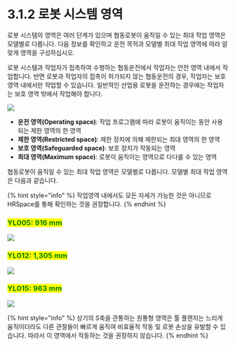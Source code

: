# 3.1.2 로봇 시스템 영역

로봇 시스템의 영역은 여러 단계가 있으며 협동로봇이 움직일 수 있는 최대 작업 영역은 모델별로 다릅니다. 다음 정보를 확인하고 운전 목적과 모델별 최대 작업 영역에 따라 알맞게 영역을 구성하십시오.

로봇 시스템과 작업자가 접촉하여 수행하는 협동운전에서 작업자는 안전 영역 내에서 작업합니다. 반면 로봇과 작업자의 접촉이 허가되지 않는 협동운전의 경우, 작업자는 보호 영역 내에서만 작업할 수 있습니다. 일반적인 산업용 로봇을 운전하는 경우에는 작업자는 보호 영역 밖에서 작업해야 합니다.

![](../../_assets/robot\_system\_area.png)

* **운전 영역(Operating space)**: 작업 프로그램에 따라 로봇이 움직이는 동안 사용되는 제한 영역의 한 영역
* **제한 영역(Restricted space)**: 제한 장치에 의해 제한되는 최대 영역의 한 영역
* **보호 영역(Safeguarded space)**: 보호 장치가 작동되는 영역
* **최대 영역(Maximum space)**: 로봇이 움직이는 영역으로 다다를 수 있는 영역

협동로봇이 움직일 수 있는 최대 작업 영역은 모델별로 다릅니다. 모델별 최대 작업 영역은 다음과 같습니다.

{% hint style="info" %}
작업영역 내에서도 모든 자세가 가능한 것은 아니므로 HRSpace를 통해 확인하는 것을 권장합니다.
{% endhint %}

### <mark style="color:green;">YL005: 916 mm</mark>

![](../../_assets/yl005\_area.png)

### <mark style="color:green;">YL012: 1,305 mm</mark>

![](../../_assets/yl012\_area.png)

### <mark style="color:green;">YL015: 963 mm</mark>

![](../../_assets/yl015\_area.png)

{% hint style="info" %}
상기의 S축을 관통하는 원통형 영역은 툴 플랜지는 느리게 움직이더라도 다른 관절들이 빠르게 움직여 비효율적 작동 및 로봇 손상을 유발할 수 있습니다. 따라서 이 영역에서 작동하는 것을 권장하지 않습니다.
{% endhint %}
